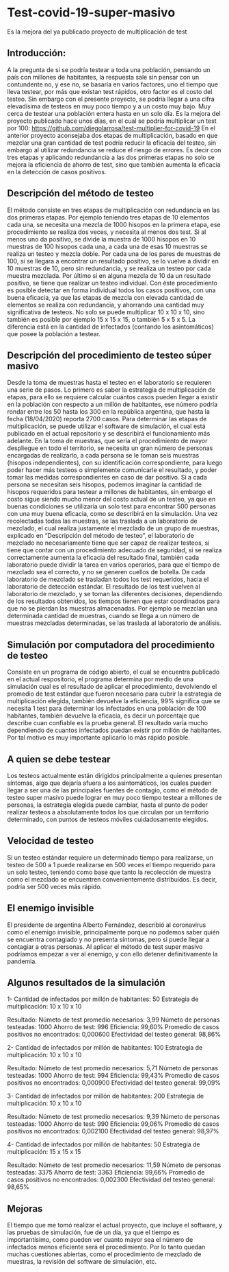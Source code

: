 # Test-covid-19-super-masivo
Es la mejora del ya publicado proyecto de multiplicación de test

## Introducción:
A la pregunta de si se podría testear a toda una población, pensando un país con millones de habitantes, la respuesta sale sin pensar con un contundente no, y ese no, se basaría en varios factores, uno el tiempo que lleva testear, por más que existan test rápidos, otro factor es el costo del testeo.
Sin embargo con el presente proyecto, se podría llegar a una cifra elevadísima de testeos en muy poco tiempo y a un costo muy bajo. Muy cerca de testear una población entera hasta en un solo día.
Es la mejora del proyecto publicado hace unos días, en el cual se podría multiplicar un test por 100:
https://github.com/diegolarrosa/test-multiplier-for-covid-19
En el anterior proyecto aconsejaba dos etapas de multiplicación, basado en que mezclar una gran cantidad de test podría reducir la eficacia del testeo, sin embargo al utilizar redundancia se reduce el riesgo de errores.
Es decir con tres etapas y aplicando redundancia a las dos primeras etapas no solo se mejora la eficiencia de ahorro de test, sino que también aumenta la eficacia en la detección de casos positivos.



## Descripción del método de testeo


El método consiste en tres etapas de multiplicación con redundancia en las dos primeras etapas.
Por ejemplo teniendo tres etapas de 10 elementos cada una, se necesita una mezcla de 1000 hisopos  en la primera etapa,  ese procedimiento se realiza dos veces, y necesita al menos dos test. Si al menos uno da positivo, se divide la muestra de 1000 hisopos en 10 muestras de 100 hisopos cada una, a cada una de esas 10 muestras se realiza un testeo y mezcla doble.  Por cada una de los pares de muestras de 100, si se llegara a encontrar un resultado positivo, se lo vuelve a dividir en 10 muestras de 10, pero sin redundancia, y se realiza un testeo por cada muestra mezclada. Por último si en alguna mezcla de 10 da un resultado positivo, se tiene que realizar un testeo individual.
Con éste procedimiento es posible detectar en forma individual todos los casos positivos, con una buena eficacia, ya que las etapas de mezcla con elevada cantidad de elementos se realiza con redundancia, y ahorrando una cantidad muy significativa de testeos.
No solo se puede multiplicar 10 x 10 x 10, sino también es posible por ejemplo 15 x 15 x 15, o también 5 x 5 x 5. La diferencia está en la cantidad de infectados (contando los asintomáticos) que posee la población a testear.



## Descripción del procedimiento de testeo súper masivo


Desde la toma de muestras hasta el testeo en el laboratorio se requieren una serie de pasos. Lo primero es saber la estrategia de multiplicación de etapas, para ello se requiere calcular cuántos casos pueden llegar a existir en la población con respecto a un millón de habitantes, ese número podría rondar entre los 50 hasta los 300 en la república argentina, que hasta la fecha (18/04/2020) reporta 2700 casos. Para determinar las etapas de multiplicación, se puede utilizar el software de simulación, el cual está publicado en el actual repositorio y se describirá el funcionamiento más adelante.
En la toma de muestras, que sería el procedimiento de mayor despliegue en todo el territorio, se necesita un gran número de personas encargadas de realizarlo,  a cada persona se le toman seis muestras (hisopos independientes), con su identificación correspondiente, para luego poder hacer más testeos o simplemente comunicarle el resultado, y poder tomar las medidas correspondientes en caso de dar positivo. Si a cada persona se necesitan seis hisopos, podemos imaginar la cantidad de hisopos requeridos para testear a millones de habitantes, sin embargo el costo sigue siendo mucho menor del costo actual de un testeo, ya que en buenas condiciones se utilizaría un solo test para encontrar 500 personas con una muy buena eficacia, como se describirá en la simulación.
Una vez recolectadas todas las muestras, se las traslada a un laboratorio de mezclado, el cual realiza justamente el mezclado de un grupo de muestras, explicado en “Descripción del método de testeo”, el laboratorio de mezclado no necesariamente tiene que ser capaz de realizar testeos,  si tiene que contar con un procedimiento adecuado de seguridad, si se realiza correctamente aumenta la eficacia del resultado final, también cada laboratorio puede dividir la tarea en varios operarios, para que el tiempo de mezclado sea el correcto, y no se generen cuellos de botella.
De cada laboratorio de mezclado se trasladan todos los test requeridos, hacia el laboratorio de detección estándar. El resultado de los test vuelven al laboratorio de mezclado, y se toman las diferentes decisiones, dependiendo de los resultados obtenidos, los tiempos tienen que estar coordinados para que no se pierdan las muestras almacenadas.
Por ejemplo se mezclan una determinada cantidad de muestras, cuando se llega a un número de muestras mezcladas determinadas, se las traslada al laboratorio de análisis.



## Simulación por computadora del procedimiento de testeo


Consiste en un programa de código abierto, el cual se encuentra publicado en el actual respositorio, el programa determina por medio de una simulación cual es el resultado de aplicar el procedimiento, devolviendo el promedio de test estándar que fueron necesario para cubrir la estrategia de multiplicación elegida, también devuelve la eficiencia, 99% significa que se necesita 1 test para determinar los infectados en una población de 100 habitantes, también devuelve la eficacia, es decir un porcentaje que describe cuan confiable es la prueba general.
El resultado varía mucho dependiendo de cuantos infectados puedan existir por millón de habitantes. Por tal motivo es muy importante aplicarlo lo más rápido posible.



## A quien se debe testear


Los testeos actualmente están dirigidos principalmente a quienes presentan síntomas, algo que dejaría afuera a los asintomáticos, los cuales pueden llegar a ser una de las principales fuentes de contagio, como el método de testeo super masivo puede lograr en muy poco tiempo testear a millones de personas, la estrategia elegida puede cambiar, hasta el punto de poder realizar testeos a absolutamente todos los que circulan por un territorio determinado, con puntos de testeos móviles cuidadosamente elegidos.



## Velocidad de testeo


Si un testeo estándar  requiere un determinado tiempo para realizarse, un testeo de 500 a 1 puede realizarse en 500 veces el tiempo requerido para un solo testeo, teniendo como base que tanto la recolección de muestra como el mezclado se encuentren convenientemente distribuidos. Es decir, podría ser 500 veces más rápido.



## El enemigo invisible


El presidente de argentina Alberto Fernández, describió al coronavirus como el enemigo invisible, principalmente porque no podemos saber quién se encuentra contagiado y no presenta síntomas, pero si puede llegar a contagiar a otras personas. Al aplicar el método de test super masivo podríamos empezar a ver al enemigo, y con ello detener definitivamente la pandemia.



## Algunos resultados de la simulación


1-
Cantidad de infectados por millón de habitantes: 50
Estrategia de multiplicación: 10 x 10 x 10

Resultado:
Númeto de test promedio necesarios: 3,99
Númeto de personas testeadas: 1000
Ahorro de test: 996
Eficiencia:  99,60%
Promedio de casos positivos no encontrados:  0,000600
Efectividad del testeo general:  98,86%

2-
Cantidad de infectados por millón de habitantes: 100
Estrategia de multiplicación: 10 x 10 x 10

Resultado:
Númeto de test promedio necesarios: 5,71
Númeto de personas testeadas: 1000
Ahorro de test: 994
Eficiencia:  99,43%
Promedio de casos positivos no encontrados:  0,000900
Efectividad del testeo general:  99,09%

3- 
Cantidad de infectados por millón de habitantes: 200
Estrategia de multiplicación: 10 x 10 x 10

Resultado:
Númeto de test promedio necesarios: 9,39
Númeto de personas testeadas: 1000
Ahorro de test: 990
Eficiencia:  99,06%
Promedio de casos positivos no encontrados:  0,002100
Efectividad del testeo general:  98,97%

4- 
Cantidad de infectados por millón de habitantes: 50
Estrategia de multiplicación: 15 x 15 x 15

Resultado:
Númeto de test promedio necesarios: 11,59
Númeto de personas testeadas: 3375
Ahorro de test: 3363
Eficiencia:  99,66%
Promedio de casos positivos no encontrados:  0,002300
Efectividad del testeo general:  98,65%



## Mejoras


El tiempo que me tomó realizar el actual proyecto, que incluye el software, y las pruebas de simulación, fue de un día, ya que el tiempo es importantísimo, como pueden ver cuanto mayor sea el número de infectados menos eficiente será el procedimiento. Por lo tanto quedan muchas cuestiones abiertas, como el procedimiento de mezclado de muestras, la revisión del software de simulación, etc.
